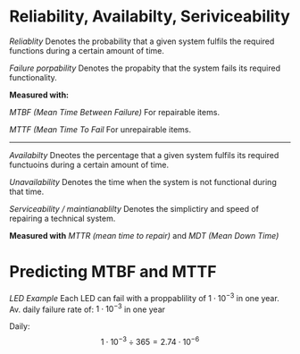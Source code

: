 
# Reliability, Availabilty, Seriviceability 

*Reliablity*
Denotes the probability that a given system fulfils the required functions during a certain amount of time. 

*Failure porpability*
Denotes the propabity that the system fails its required functionality. 

**Measured with:** 

*MTBF (Mean Time Between Failure)*
For repairable items. 

*MTTF (Mean Time To Fail* 
For unrepairable items.

---

*Availabilty*
Dneotes the percentage that a given system fulfils its required functuoins during a certain amount of time. 

*Unavailability*
Denotes the time when the system is not functional during that time. 

*Serviceability / maintianablilty*
Denotes the simplictiry and speed of repairing a technical system. 

**Measured with** *MTTR (mean time to repair)*  and *MDT (Mean Down Time)*

				
# Predicting MTBF and MTTF 
*LED Example*
Each LED can fail with a proppablility of $1 \cdot 10^{-3}$ in one year. 
Av. daily failure rate of: $1 \cdot 10^{-3}$ in one year 

Daily: 
$$
1 \cdot 10^{-3} \div 365 = 2.74 \cdot 10^{-6}
$$
